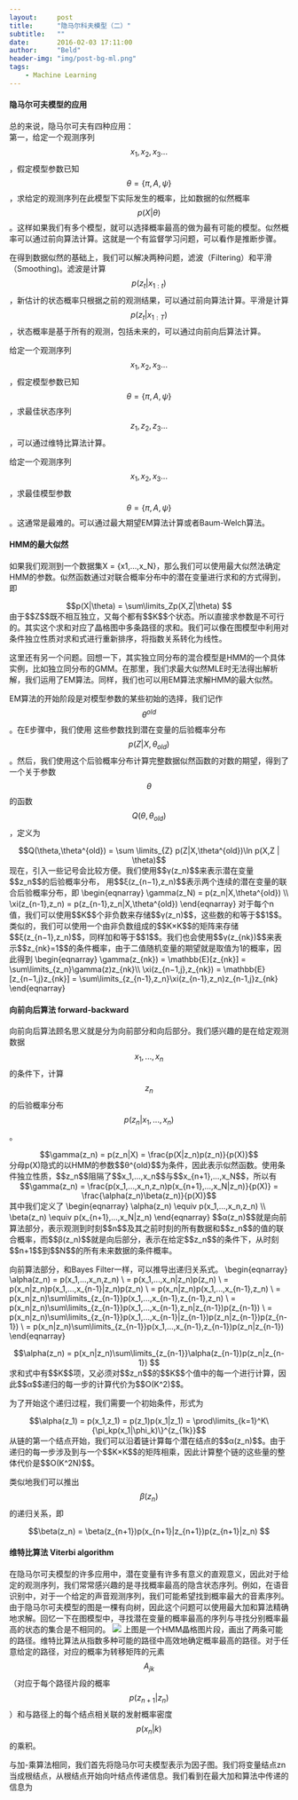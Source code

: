 ```yaml
---
layout:     post
title:      "隐马尔科夫模型（二）"
subtitle:   ""
date:       2016-02-03 17:11:00
author:     "Beld"
header-img: "img/post-bg-ml.png"
tags:
    - Machine Learning
---
```


#### 隐马尔可夫模型的应用

总的来说，隐马尔可夫有四种应用：  
第一，给定一个观测序列$$x_1,x_2,x_3...$$，假定模型参数已知$$\theta=\{\pi,A,\psi\}$$，求给定的观测序列在此模型下实际发生的概率，比如数据的似然概率$$p(X|\theta)$$。这样如果我们有多个模型，就可以选择概率最高的做为最有可能的模型。似然概率可以通过前向算法计算。这就是一个有监督学习问题，可以看作是推断步骤。

在得到数据似然的基础上，我们可以解决两种问题，滤波（Filtering）和平滑（Smoothing)。滤波是计算$$p(z_t|x_{1:t})$$，新估计的状态概率只根据之前的观测结果，可以通过前向算法计算。平滑是计算$$p(z_t|x_{1:T})$$，状态概率是基于所有的观测，包括未来的，可以通过向前向后算法计算。

给定一个观测序列$$x_1,x_2,x_3...$$，假定模型参数已知$$\theta =\{\pi,A,\psi\}$$，求最佳状态序列$$z_1,z_2,z_3...$$，可以通过维特比算法计算。

给定一个观测序列$$x_1,x_2,x_3...$$，求最佳模型参数$$\theta =\{\pi,A,\psi\}$$。这通常是最难的。可以通过最大期望EM算法计算或者Baum-Welch算法。

#### HMM的最大似然
如果我们观测到一个数据集X = \{x1,...,x_N\}，那么我们可以使用最大似然法确定HMM的参数。似然函数通过对联合概率分布中的潜在变量进行求和的方式得到，即
<center>$$p(X|\theta) = \sum\limits_Zp(X,Z|\theta) $$</center>
由于$$Z$$既不相互独立，又每个都有$$K$$个状态。所以直接求参数是不可行的。其实这个求和对应了晶格图中多条路径的求和。我们可以像在图模型中利用对条件独立性质对求和式进行重新排序，将指数关系转化为线性。

这里还有另一个问题。回想一下，其实独立同分布的混合模型是HMM的一个具体实例，比如独立同分布的GMM。在那里，我们求最大似然MLE时无法得出解析解，我们运用了EM算法。同样，我们也可以用EM算法求解HMM的最大似然。

EM算法的开始阶段是对模型参数的某些初始的选择，我们记作$$θ^{old}$$。在E步骤中，我们使用 这些参数找到潜在变量的后验概率分布$$p(Z|X,θ_{old})$$。然后，我们使用这个后验概率分布计算完整数据似然函数的对数的期望，得到了一个关于参数$$θ$$的函数$$Q(θ,θ_{old})$$，定义为
<center>$$Q(\theta,\theta^{old}) = \sum \limits_{Z} p(Z|X,\theta^{old})\ln p(X,Z | \theta)$$</center>
现在，引入一些记号会比较方便。我们使用$$γ(z_n)$$来表示潜在变量$$z_n$$的后验概率分布， 用$$ξ(z_{n−1},z_n)$$表示两个连续的潜在变量的联合后验概率分布，即
\begin{eqnarray}
\gamma(z_N) = p(z_n|X,\theta^{old}) \\
\xi(z_{n-1},z_n) = p(z_{n-1},z_n|X,\theta^{old})
\end{eqnarray}
对于每个n值，我们可以使用$$K$$个非负数来存储$$γ(z_n)$$，这些数的和等于$$1$$。类似的，我们可以使用一个由非负数组成的$$K×K$$的矩阵来存储$$ξ(z_{n−1},z_n)$$，同样加和等于$$1$$。我们也会使用$$γ(z_{nk})$$来表示$$z_{nk}=1$$的条件概率，由于二值随机变量的期望就是取值为1的概率，因此得到
\begin{eqnarray}
\gamma(z_{nk}) = \mathbb{E}[z_{nk}] = \sum\limits_{z_n}\gamma(z)z_{nk}\\
\xi(z_{n−1,j},z_{nk}) = \mathbb{E}[z_{n−1,j}z_{nk}] = \sum\limits_{z_{n-1},z_n}\xi(z_{n-1},z_n)z_{n-1,j}z_{nk}
\end{eqnarray}

#### 向前向后算法 forward-backward
向前向后算法顾名思义就是分为向前部分和向后部分。我们感兴趣的是在给定观测数据$$x_1,...,x_n$$的条件下，计算$$z_n$$的后验概率分布$$p(z_n|x_1,...,x_n)$$。
<center>$$\gamma(z_n) = p(z_n|X) = \frac{p(X|z_n)p(z_n)}{p(X)}$$</center>
分母p(X)隐式的以HMM的参数$$θ^{old}$$为条件，因此表示似然函数。使用条件独立性质，$$z_n$$阻隔了$$x_1,...,x_n$$与$$x_{n+1},...,x_N$$，所以有
<center>$$\gamma(z_n) = \frac{p(x_1,...,x_n,z_n)p(x_{n+1},...,x_N|z_n)}{p(X)} = \frac{\alpha(z_n)\beta(z_n)}{p(X)}$$</center>
其中我们定义了
\begin{eqnarray}
\alpha(z_n) \equiv p(x_1,...,x_n,z_n)  \\
\beta(z_n) \equiv p(x_{n+1},...,x_N|z_n)
\end{eqnarray}
$$α(z_n)$$就是向前算法部分，表示观测到时刻$$n$$及其之前时刻的所有数据和$$z_n$$的值的联合概率，而$$β(z_n)$$就是向后部分，表示在给定$$z_n$$的条件下，从时刻$$n+1$$到$$N$$的所有未来数据的条件概率。

向前算法部分，和Bayes Filter一样，可以推导出递归关系式。
\begin{eqnarray}
\alpha(z_n) = p(x_1,...,x_n,z_n) \\
= p(x_1,...,x_n|z_n)p(z_n) \\
= p(x_n|z_n)p(x_1,...,x_{n-1}|z_n)p(z_n) \\
= p(x_n|z_n)p(x_1,...,x_{n-1},z_n) \\
= p(x_n|z_n)\sum\limits_{z_{n-1}}p(x_1,...,x_{n-1},z_{n-1},z_n) \\
= p(x_n|z_n)\sum\limits_{z_{n-1}}p(x_1,...,x_{n-1},z_n|z_{n-1})p(z_{n-1}) \\
= p(x_n|z_n)\sum\limits_{z_{n-1}}p(x_1,...,x_{n-1}|z_{n-1})p(z_n|z_{n-1})p(z_{n-1}) \\
= p(x_n|z_n)\sum\limits_{z_{n-1}}p(x_1,...,x_{n-1},z_{n-1})p(z_n|z_{n-1})
\end{eqnarray}
<center>$$\alpha(z_n) = p(x_n|z_n)\sum\limits_{z_{n-1}}\alpha(z_{n-1})p(z_n|z_{n-1}) $$</center>
求和式中有$$K$$项，又必须对$$z_n$$的$$K$$个值中的每一个进行计算，因此$$α$$递归的每一步的计算代价为$$O(K^2)$$。

为了开始这个递归过程，我们需要一个初始条件，形式为
<center>$$\alpha(z_1) = p(x_1,z_1) = p(z_1)p(x_1|z_1) = \prod\limits_{k=1}^K\{\pi_kp(x_1|\phi_k)\}^{z_{1k}}$$</center>
从链的第一个结点开始，我们可以沿着链计算每个潜在结点的$$α(z_n)$$。由于递归的每一步涉及到与一个$$K×K$$的矩阵相乘，因此计算整个链的这些量的整体代价是$$O(K^2N)$$。

类似地我们可以推出$$β(z_n)$$的递归关系，即
<center>$$\beta(z_n) = \beta(z_{n+1})p(x_{n+1}|z_{n+1})p(z_{n+1}|z_n) $$</center>

#### 维特比算法 Viterbi algorithm
在隐马尔可夫模型的许多应用中，潜在变量有许多有意义的直观意义，因此对于给定的观测序列，我们常常感兴趣的是寻找概率最高的隐含状态序列。例如，在语音识别中，对于一个给定的声音观测序列，我们可能希望找到概率最大的音素序列。由于隐马尔可夫模型的图是一棵有向树，因此这个问题可以使用最大加和算法精确地求解。回忆一下在图模型中，寻找潜在变量的概率最高的序列与寻找分别概率最高的状态的集合是不相同的。
![](https://mqshen.gitbooks.io/prml/content/Chapter13/hmm/images/13_16.png)
上图是一个HMM晶格图片段，画出了两条可能的路径。维特比算法从指数多种可能的路径中高效地确定概率最高的路径。对于任意给定的路径，对应的概率为转移矩阵的元素$$A_{jk}$$（对应于每个路径片段的概率$$p(z_{n+1}|z_n)$$）和与路径上的每个结点相关联的发射概率密度$$p(x_n|k)$$的乘积。

与加-乘算法相同，我们首先将隐马尔可夫模型表示为因子图。我们将变量结点zn当成根结点，从根结点开始向叶结点传递信息。我们看到在最大加和算法中传递的信息为

